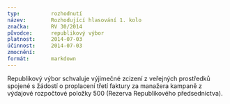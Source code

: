 ```yaml
---
typ:          rozhodnutí
název:        Rozhodující hlasování 1. kolo 
značka:       RV 30/2014
původce:      republikový výbor
platnost:     2014-07-03
účinnost:     2014-07-03
zmocnění:     
formát:       markdown
---
```


Republikový výbor schvaluje výjimečné zcizení z veřejných prostředků spojené s žádostí o proplacení třetí faktury za manažera kampaně z výdajové rozpočtové položky 500 (Rezerva Republikového předsednictva).
